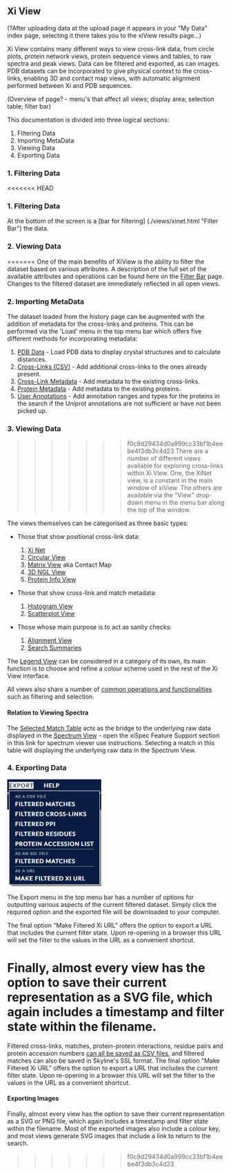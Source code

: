## Xi View ##

(?After uploading data at the upload page it appears in your "My Data" index page, selecting it there takes you to the xiView results page...)

Xi View contains many different ways to view cross-link data, from circle plots, protein network views, protein sequence views and tables, to raw spectra and peak views. Data can be filtered and exported, as can images. PDB datasets can be incorporated to give physical context to the cross-links, enabling 3D and contact map views, with automatic alignment performed between Xi and PDB sequences.

(Overview of page? - menu's that affect all views; display area; selection table; filter bar)

This documentation is divided into three logical sections:

1. Filtering Data
2. Importing MetaData
3. Viewing Data
4. Exporting Data

### 1. Filtering Data ###

<<<<<<< HEAD
### 1. Filtering Data ###

At the bottom of the screen is a [bar for filtering] (./views/xinet.html "Filter Bar") the data.

### 2. Viewing Data ###
=======
One of the main benefits of XiView is the ability to filter the dataset based on various attributes. A description of the full set of the available attributes and operations can be found here on the [Filter Bar](./views/filterBar.html "Filter Bar") page. Changes to the filtered dataset are immediately reflected in all open views.


### 2. Importing MetaData ###

The dataset loaded from the history page can be augmented with the addition of metadata for the cross-links and proteins. This can be performed via the 'Load' menu in the top menu bar which offers five different methods for incorporating metadata:

1. 	[PDB Data](./import/pdbdata.html "PDB Data") - Load PDB data to display crystal structures and to calculate distances.
1. 	[Cross-Links (CSV)](./import/crosslinks.html "Cross-Links") - Add additional cross-links to the ones already present.
1. 	[Cross-Link Metadata](./import/crossmeta.html "Cross-Link Metadata") - Add metadata to the existing cross-links.
1. 	[Protein Metadata](./import/proteinmeta.html "Protein Metadata") - Add metadata to the existing proteins.
1. 	[User Annotations](./import/userannotations.html "User Annotations") - Add annotation ranges and types for the proteins in the search if the Uniprot annotations are not sufficient or have not been picked up.

### 3. Viewing Data ###
>>>>>>> f0c9d29434d0a999cc33bf1b4eebe4f3db3c4d23
There are a number of different views available for exploring cross-links within Xi View. One, the XiNet view, is a constant in the main window of xiView. The others are available via the "View" drop-down menu in the menu bar along the top of the window.

The views themselves can be categorised as three basic types:

* Those that show positional cross-link data:
	1. [Xi Net](./views/xinet.html "Xi Net")
	2. [Circular View](./views/circular.html "Circular View")
	3. [Matrix View](./views/matrix.html "Matrix View") aka Contact Map
	4. [3D NGL View](./views/3dngl.html "3D View")
	5. [Protein Info View](./views/proteinInfo.html "Protein Info View")

* Those that show cross-link and match metadata:
	1. [Histogram View](./views/histogram.html "Histogram View")
	2. [Scatterplot View](./views/scatterplot.html "Scatterplot View")

* Those whose main purpose is to act as sanity checks:
	1. [Alignment View](./views/alignment.html "Alignment View")
	2. [Search Summaries](./views/searchSummaries.html "Search Summaries")

The [Legend View](./views/legend.html "Legend View") can be considered in a category of its own, its main function is to choose and refine a colour scheme used in the rest of the Xi View interface.

All views also share a number of [common operations and functionalities](./views/shared.html "Shared View Operations") such as filtering and selection.

#### Relation to Viewing Spectra ####
The [Selected Match Table](./views/selectionTable.html "Selected Match Table") acts as the bridge to the underlying raw data displayed in the [Spectrum View](https://spectrumviewer.org/help.php "Spectrum View") - open the xiSpec Feature Support section in this link for spectrum viewer use instructions. Selecting a match in this table will displaying the underlying raw data in the Spectrum View.

### 4. Exporting Data ###

![Export Dialog](../img/export.png)

The Export menu in the top menu bar has a number of options for outputting various aspects of the current filtered dataset. Simply click the required option and the exported file will be downloaded to your computer.

The final option "Make Filtered Xi URL" offers the option to export a URL that includes the current filter state. Upon re-opening in a browser this URL will set the filter to the values in the URL as a convenient shortcut.

Finally, almost every view has the option to save their current representation as a SVG file, which again includes a timestamp and filter state within the filename.
=======
Filtered cross-links, matches, protein-protein interactions, residue pairs and protein accession numbers [can all be saved as CSV files](./export/csv.html), and filtered matches can also be saved in Skyline's SSL format. The final option "Make Filtered Xi URL" offers the option to export a URL that includes the current filter state. Upon re-opening in a browser this URL will set the filter to the values in the URL as a convenient shortcut.

#### Exporting Images ####
Finally, almost every view has the option to save their current representation as a SVG or PNG file, which again includes a timestamp and filter state within the filename. Most of the exported images also include a colour key, and most views generate SVG images that include a link to return to the search.
>>>>>>> f0c9d29434d0a999cc33bf1b4eebe4f3db3c4d23
